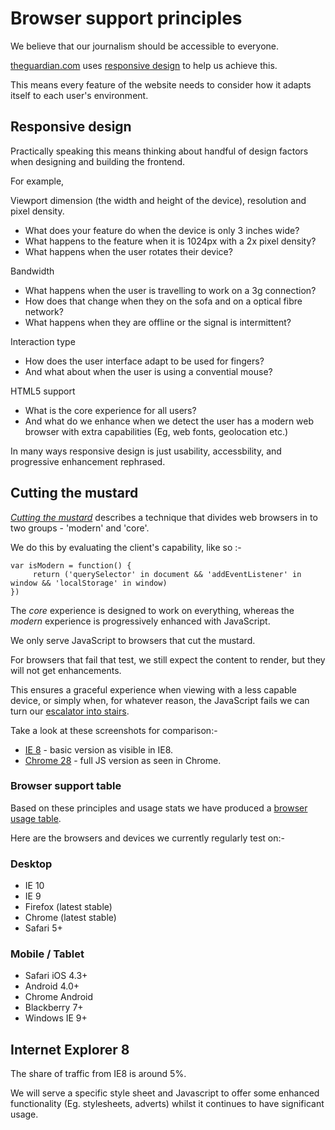 
# Browser support principles

We believe that our journalism should be accessible to everyone.

[theguardian.com](http://www.theguardian.com/?view=mobile) uses [responsive design](http://alistapart.com/article/responsive-web-design) to help us achieve this.

This means every feature of the website needs to consider how it adapts itself to each user's environment.

## Responsive design

Practically speaking this means thinking about handful of design factors when designing and building the frontend.

For example,

Viewport dimension (the width and height of the device), resolution and pixel density.

- What does your feature do when the device is only 3 inches wide?
- What happens to the feature when it is 1024px with a 2x pixel density?
- What happens when the user rotates their device?

Bandwidth

- What happens when the user is travelling to work on a 3g connection?
- How does that change when they on the sofa and on a optical fibre network?
- What happens when they are offline or the signal is intermittent?

Interaction type 

- How does the user interface adapt to be used for fingers?
- And what about when the user is using a convential mouse?

HTML5 support

- What is the core experience for all users?
- And what do we enhance when we detect the user has a modern web browser with extra capabilities (Eg, web fonts, geolocation etc.) 

In many ways responsive design is just usability, accessbility, and progressive enhancement rephrased. 

## Cutting the mustard

_[Cutting the mustard](http://responsivenews.co.uk/post/18948466399/cutting-the-mustard)_ describes a technique that divides
web browsers in to two groups - 'modern' and 'core'.

We do this by evaluating the client's capability, like so :-

```
var isModern = function() { 
     return ('querySelector' in document && 'addEventListener' in window && 'localStorage' in window)
})
```

The _core_ experience is designed to work on everything, whereas the _modern_ experience is progressively enhanced with JavaScript.

We only serve JavaScript to browsers that cut the mustard.

For browsers that fail that test, we still expect the content to render, but they will not get enhancements.

This ensures a graceful experience when viewing with a less capable device, or simply when, for whatever reason, the JavaScript fails we can
turn our [escalator into stairs](http://jakearchibald.com/2013/progressive-enhancement-still-important).

Take a look at these screenshots for comparison:- 

- [IE 8](/docs/images/ie8_basic.png) - basic version as visible in IE8.
- [Chrome 28](/docs/images/chrome_full.png) - full JS version as seen in Chrome.

### Browser support table

Based on these principles and usage stats we have produced a [browser usage table](https://frontend.gutools.co.uk/analytics/browsers).

Here are the browsers and devices we currently regularly test on:-

### Desktop

-  IE 10
-  IE 9
-  Firefox (latest stable)
-  Chrome (latest stable)
-  Safari 5+

### Mobile / Tablet

-  Safari iOS 4.3+
-  Android 4.0+
-  Chrome Android
-  Blackberry 7+
-  Windows IE 9+

## Internet Explorer 8

The share of traffic from IE8 is around 5%.

We will serve a specific style sheet and Javascript to offer some enhanced functionality (Eg. stylesheets, adverts) whilst it continues to have significant usage.
